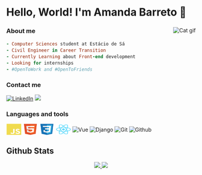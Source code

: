### <h1>Hello, World! I'm Amanda Barreto 👋</h1>
<div display="flex">
<img align="right" alt="Cat gif" src="https://media.giphy.com/media/j0HjChGV0J44KrrlGv/giphy.gif">

### About me
```ruby
- Computer Sciences student at Estácio de Sá
- Civil Engineer in Career Transition
- Currently Learning about Front-end development
- Looking for internships
- #OpenToWork and #OpenToFriends
```
### Contact me

[![LinkedIn](https://img.shields.io/badge/linkedin-%230077B5.svg?style=for-the-badge&logo=linkedin&logoColor=white)](https://www.linkedin.com/in/amanda-barreto-5126a5136/)
<a href = "mailto: amanda.c.s.barreto@gmail.com"><img src="https://img.shields.io/badge/Gmail-D14836?style=for-the-badge&logo=gmail&logoColor=white" target="_blank"></a>


 ### Languages and tools
   <div>
    <img align="center" alt="Js" height="30" width="40" src="https://raw.githubusercontent.com/devicons/devicon/master/icons/javascript/javascript-plain.svg">
    <img align="center" alt="HTML" height="30" width="40" src="https://raw.githubusercontent.com/devicons/devicon/master/icons/html5/html5-original.svg">
    <img align="center" alt="CSS" height="30" width="40" src="https://raw.githubusercontent.com/devicons/devicon/master/icons/css3/css3-original.svg">
    <img align="center" alt="React" height="30" width="40" src="https://raw.githubusercontent.com/devicons/devicon/master/icons/react/react-original.svg">
    <img align="center" alt="Vue" height="30" width="40" src="https://upload.wikimedia.org/wikipedia/commons/thumb/9/95/Vue.js_Logo_2.svg/512px-Vue.js_Logo_2.svg.png?20170919082558">
    <img align="center" alt="Django" height="30" width="40" src="https://seeklogo.com/images/D/django-logo-4C5ECF7036-seeklogo.com.png">
  <img align="center" alt="Git" height="30" width="40" src="https://upload.wikimedia.org/wikipedia/commons/3/3f/Git_icon.svg">
  <img align="center" alt="Github" height="30" width="40" src="https://upload.wikimedia.org/wikipedia/commons/9/91/Octicons-mark-github.svg">
  </div> 

</div>

## Github Stats 

<div align="center" display="flex">
  <a href="https://github.com/amandacbarreto">
  <img height="180em" src="https://github-readme-stats.vercel.app/api?username=amandacbarreto&show_icons=true&theme=bear&include_all_commits=true&count_private=true"/>
  <img height="180em" src="https://github-readme-stats.vercel.app/api/top-langs/?username=amandacbarreto&layout=compact&langs_count=7&theme=bear"/>
</div>
